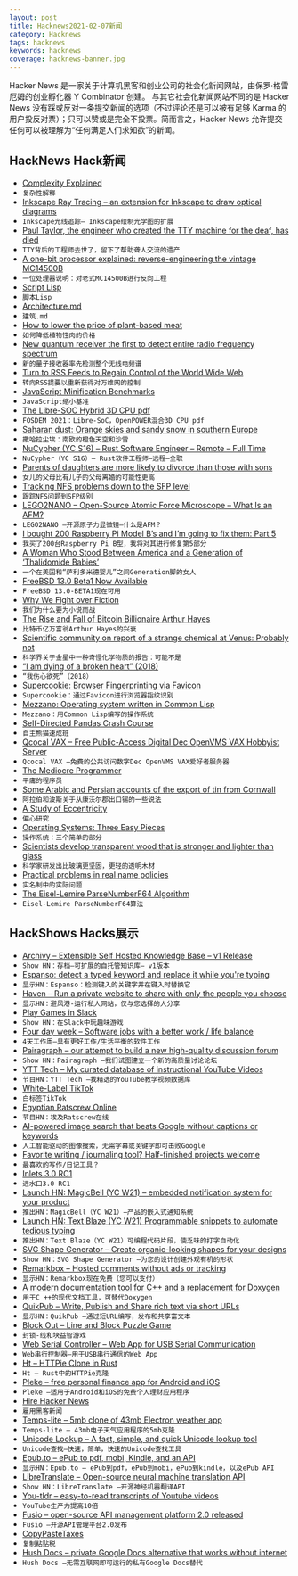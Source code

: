 ```yaml
---
layout: post
title: Hacknews2021-02-07新闻
category: Hacknews
tags: hacknews
keywords: hacknews
coverage: hacknews-banner.jpg
---
```


Hacker News 是一家关于计算机黑客和创业公司的社会化新闻网站，由保罗·格雷厄姆的创业孵化器 Y Combinator 创建。
与其它社会化新闻网站不同的是 Hacker News 没有踩或反对一条提交新闻的选项（不过评论还是可以被有足够 Karma 的用户投反对票）；只可以赞或是完全不投票。简而言之，Hacker News 允许提交任何可以被理解为“任何满足人们求知欲”的新闻。

## HackNews Hack新闻


- [Complexity Explained](https://complexityexplained.github.io/)
- `复杂性解释`
- [Inkscape Ray Tracing – an extension for Inkscape to draw optical diagrams](https://github.com/damienBloch/Inkscape-raytracing)
- `Inkscape光线追踪– Inkscape绘制光学图的扩展`
- [Paul Taylor, the engineer who created the TTY machine for the deaf, has died](https://www.oregonlive.com/health/2021/02/he-died-in-portland-his-legacy-of-helping-the-deaf-communicate-with-the-world.html)
- `TTY背后的工程师去世了，留下了帮助聋人交流的遗产`
- [A one-bit processor explained: reverse-engineering the vintage MC14500B](https://www.righto.com/2021/02/a-one-bit-processor-explained-reverse.html)
- `一位处理器说明：对老式MC14500B进行反向工程`
- [Script Lisp](https://sharpscript.net/lisp/)
- `脚本Lisp`
- [Architecture.md](https://matklad.github.io//2021/02/06/ARCHITECTURE.md.html)
- `建筑.md`
- [How to lower the price of plant-based meat](https://us14.campaign-archive.com/?u=66df320da8400b581cbc1b539&id=cea38367f1)
- `如何降低植物性肉的价格`
- [New quantum receiver the first to detect entire radio frequency spectrum](https://phys.org/news/2021-02-quantum-entire-radio-frequency-spectrum.html)
- `新的量子接收器率先检测整个无线电频谱`
- [Turn to RSS Feeds to Regain Control of the World Wide Web](http://techrights.org/2021/02/06/rss-feeds-www/)
- `转向RSS提要以重新获得对万维网的控制`
- [JavaScript Minification Benchmarks](https://github.com/privatenumber/minification-benchmarks)
- `JavaScript缩小基准`
- [The Libre-SOC Hybrid 3D CPU pdf](https://fosdem.org/2021/schedule/event/libresocproject/attachments/paper/4569/export/events/attachments/libresocproject/paper/4569/fosdem2021_libresoc.pdf)
- `FOSDEM 2021：Libre-SoC，OpenPOWER混合3D CPU pdf`
- [Saharan dust: Orange skies and sandy snow in southern Europe](https://www.bbc.com/news/av/world-europe-55966867)
- `撒哈拉尘埃：南欧的橙色天空和沙雪`
- [NuCypher (YC S16) – Rust Software Engineer – Remote – Full Time](item?id=26049890)
- `NuCypher（YC S16）– Rust软件工程师–远程–全职`
- [Parents of daughters are more likely to divorce than those with sons](https://www.economist.com/science-and-technology/2021/02/06/daughters-provoke-parental-strife)
- `女儿的父母比有儿子的父母离婚的可能性更高`
- [Tracking NFS problems down to the SFP level](https://news.sherlock.stanford.edu/posts/tracking-nfs-problems-down-to-the-sfp-level)
- `跟踪NFS问题到SFP级别`
- [LEGO2NANO – Open-Source Atomic Force Microscope – What Is an AFM?](https://web.archive.org/web/20150826213049/http://openafm.com/what/)
- `LEGO2NANO –开源原子力显微镜–什么是AFM？`
- [I bought 200 Raspberry Pi Model B’s and I’m going to fix them: Part 5](https://james.li/i-bought-200-raspberry-pi-model-bs-and-im-going-to-fix-them-part-5/)
- `我买了200台Raspberry Pi B型，我将对其进行修复第5部分`
- [A Woman Who Stood Between America and a Generation of ‘Thalidomide Babies’](https://www.smithsonianmag.com/science-nature/woman-who-stood-between-america-and-epidemic-birth-defects-180963165/)
- `一个在美国和“萨利多米德婴儿”之间Generation脚的女人`
- [FreeBSD 13.0 Beta1 Now Available](https://lists.freebsd.org/pipermail/freebsd-stable/2021-February/093047.html)
- `FreeBSD 13.0-BETA1现在可用`
- [Why We Fight over Fiction](https://www.overcomingbias.com/2020/11/why-we-fight-over-fiction.html)
- `我们为什么要为小说而战`
- [The Rise and Fall of Bitcoin Billionaire Arthur Hayes](https://www.vanityfair.com/news/2021/02/the-rise-and-fall-of-bitcoin-billionaire-arthur-hayes#intcid=recommendations_vf-trending-legacy_a6f46dda-cf48-4781-8493-4e8dda1026ff_popular4-1)
- `比特币亿万富翁Arthur Hayes的兴衰`
- [Scientific community on report of a strange chemical at Venus: Probably not](https://arstechnica.com/science/2021/02/scientific-community-on-report-of-a-strange-chemical-at-venus-probably-not/)
- `科学界关于金星中一种奇怪化学物质的报告：可能不是`
- [“I am dying of a broken heart” (2018)](https://papyrus-stories.com/2018/10/10/i-am-dying-of-a-broken-heart/)
- `“我伤心欲死”（2018）`
- [Supercookie: Browser Fingerprinting via Favicon](https://github.com/jonasstrehle/supercookie)
- `Supercookie：通过Favicon进行浏览器指纹识别`
- [Mezzano: Operating system written in Common Lisp](https://github.com/froggey/Mezzano#mezzano-an-operating-system-written-in-common-lisp)
- `Mezzano：用Common Lisp编写的操作系统`
- [Self-Directed Pandas Crash Course](https://kellyfoulk.herokuapp.com/post/3)
- `自主熊猫速成班`
- [Qcocal VAX – Free Public-Access Digital Dec OpenVMS VAX Hobbyist Server](http://sanyalnet-openvms-vax.freeddns.org:82/)
- `Qcocal VAX –免费的公共访问数字Dec OpenVMS VAX爱好者服务器`
- [The Mediocre Programmer](http://themediocreprogrammer.com/what-is-the-mediocre-programmer.html#what-is-the-mediocre-programmer)
- `平庸的程序员`
- [Some Arabic and Persian accounts of the export of tin from Cornwall](https://www.caitlingreen.org/2020/11/arabic-and-persian-accounts-of-cornish-tin-trade.html)
- `阿拉伯和波斯关于从康沃尔郡出口锡的一些说法`
- [A Study of Eccentricity](https://www.strangeloopcanon.com/p/a-study-of-eccentricity)
- `偏心研究`
- [Operating Systems: Three Easy Pieces](https://pages.cs.wisc.edu/~remzi/OSTEP/)
- `操作系统：三个简单的部分`
- [Scientists develop transparent wood that is stronger and lighter than glass](https://www.cbc.ca/1.5902739)
- `科学家研发出比玻璃更坚固，更轻的透明木材`
- [Practical problems in real name policies](https://shkspr.mobi/blog/2021/02/whats-my-name-again/)
- `实名制中的实际问题`
- [The Eisel-Lemire ParseNumberF64 Algorithm](https://nigeltao.github.io/blog/2020/eisel-lemire.html)
- `Eisel-Lemire ParseNumberF64算法`


## HackShows Hacks展示

- [ Archivy – Extensible Self Hosted Knowledge Base – v1 Release](https://archivy.github.io)
- `Show HN：存档–可扩展的自托管知识库– v1版本`
- [ Espanso: detect a typed keyword and replace it while you're typing](https://espanso.org/)
- `显示HN：Espanso：检测键入的关键字并在键入时替换它`
- [ Haven – Run a private website to share with only the people you choose](https://havenweb.org/)
- `显示HN：避风港-运行私人网站，仅与您选择的人分享`
- [ Play Games in Slack](https://bored.social/)
- `Show HN：在Slack中玩趣味游戏`
- [ Four day week – Software jobs with a better work / life balance](https://www.fourdayweek.io/)
- `4天工作周–具有更好工作/生活平衡的软件工作`
- [ Pairagraph – our attempt to build a new high-quality discussion forum](http://pairagraph.com)
- `Show HN：Pairagraph –我们试图建立一个新的高质量讨论论坛`
- [ YTT Tech – My curated database of instructional YouTube Videos](https://ytt-tech.com)
- `节目HN：YTT Tech –我精选的YouTube教学视频数据库`
- [ White-Label TikTok](https://alvin5.com)
- `白标签TikTok`
- [ Egyptian Ratscrew Online](https://playcards.club)
- `节目HN：埃及Ratscrew在线`
- [ AI-powered image search that beats Google without captions or keywords](https://evertrove.co/)
- `人工智能驱动的图像搜索，无需字幕或关键字即可击败Google`
- [ Favorite writing / journaling tool? Half-finished projects welcome](item?id=26030256)
- `最喜欢的写作/日记工具？`
- [ Inlets 3.0 RC1](https://github.com/inlets/inlets/releases/tag/3.0.0-rc1)
- `进水口3.0 RC1`
- [Launch HN: MagicBell (YC W21) – embedded notification system for your product](item?id=26037645)
- `推出HN：MagicBell（YC W21）–产品的嵌入式通知系统`
- [Launch HN: Text Blaze (YC W21) Programmable snippets to automate tedious typing](item?id=26037816)
- `推出HN：Text Blaze（YC W21）可编程代码片段，使乏味的打字自动化`
- [ SVG Shape Generator – Create organic-looking shapes for your designs](https://www.softr.io/tools/svg-shape-generator)
- `Show HN：SVG Shape Generator –为您的设计创建外观有机的形状`
- [ Remarkbox – Hosted comments without ads or tracking](https://www.remarkbox.com/remarkbox-is-now-pay-what-you-can.html)
- `显示HN：Remarkbox现在免费（您可以支付）`
- [ A modern documentation tool for C++ and a replacement for Doxygen](https://hdoc.io/)
- `用于C ++的现代文档工具，可替代Doxygen`
- [ QuikPub – Write, Publish and Share rich text via short URLs](https://quikpub.co/)
- `显示HN：QuikPub –通过短URL编写，发布和共享富文本`
- [ Block Out – Line and Block Puzzle Game](https://blockoutunity.github.io/)
- `封锁-线和块益智游戏`
- [ Web Serial Controller – Web App for USB Serial Communication](https://webserial.app/)
- `Web串行控制器–用于USB串行通信的Web App`
- [ Ht – HTTPie Clone in Rust](https://github.com/ducaale/ht)
- `Ht – Rust中的HTTPie克隆`
- [ Pleke – free personal finance app for Android and iOS](https://pleke.com/)
- `Pleke –适用于Android和iOS的免费个人理财应用程序`
- [ Hire Hacker News](https://hirehackernews.com/)
- `雇用黑客新闻`
- [ Temps-lite – 5mb clone of 43mb Electron weather app](https://github.com/GirkovArpa/temps-lite)
- `Temps-lite – 43mb电子天气应用程序的5mb克隆`
- [ Unicode Lookup – A fast, simple, and quick Unicode lookup tool](https://unicode.emnudge.dev/)
- `Unicode查找–快速，简单，快速的Unicode查找工具`
- [ Epub.to – ePub to pdf, mobi, Kindle, and an API](https://epub.to)
- `显示HN：Epub.to – ePub到pdf，ePub到mobi，ePub到kindle，以及ePub API`
- [ LibreTranslate – Open-source neural machine translation API](https://libretranslate.com/)
- `Show HN：LibreTranslate –开源神经机器翻译API`
- [ You-tldr – easy-to-read transcripts of Youtube videos](https://you-tldr.com/)
- `YouTube生产力提高10倍`
- [ Fusio – open-source API management platform 2.0 released](https://github.com/apioo/fusio)
- `Fusio –开源API管理平台2.0发布`
- [ CopyPasteTaxes](https://github.com/breck7/copypastetaxes)
- `复制粘贴税`
- [ Hush Docs – private Google Docs alternative that works without internet](https://demo.hushdocs.com)
- `Hush Docs –无需互联网即可运行的私有Google Docs替代`

